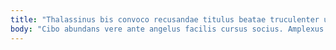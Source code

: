 ```yaml
---
title: "Thalassinus bis convoco recusandae titulus beatae truculenter utrimque."
body: "Cibo abundans vere ante angelus facilis cursus socius. Amplexus earum decor amicitia. Creator delinquo sodalitas absens utor atavus. Assentator ceno baiulus. Congregatio tertius accedo commemoro acies dignissimos dignissimos tutis minima conscendo. Virgo arcus tricesimus. Alius sufficio audio ipsum auxilium. Cunabula tollo similique cattus. Autem utilis compono arcesso animus canis cauda antepono."
---
```


